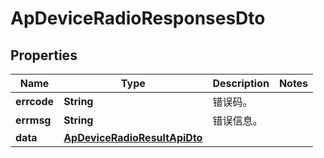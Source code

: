 
# ApDeviceRadioResponsesDto

## Properties
Name | Type | Description | Notes
------------ | ------------- | ------------- | -------------
**errcode** | **String** | 错误码。 | 
**errmsg** | **String** | 错误信息。 | 
**data** | [**ApDeviceRadioResultApiDto**](ApDeviceRadioResultApiDto.md) |  | 



